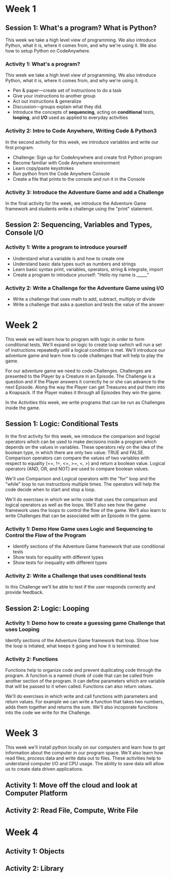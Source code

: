 # Week 1

## Session 1: What's a program? What is Python?

This week we take a high level view of programming. We also introduce Python, what it is, where it comes from, and why we're using it. We also how to setup Python on CodeAnywhere.

### Activity 1: What's a program?

This week we take a high level view of programming. We also introduce Python, what it is, where it comes from, and why we're using it.

* Pen & paper—create set of instructions to do a task
* Give your instructions to another group
* Act out instructions & generalize
* Discussion—groups explain what they did.
* Introduce the concepts of **sequencing**, acting on **conditional** tests, **looping**, and **I/O** used as applied to everyday activities

### Activity 2: Intro to Code Anywhere, Writing Code & Python3

In the second activity for this week, we introduce variables and write our first program.

* Challenge: Sign up for CodeAnywhere and create first Python program
* Become familiar with Code Anywhere environment
* Learn copy/paste keystrokes
* Run python from the Code Anywhere Console
* Create a file that prints to the console and run it in the Console

### Activity 3: Introduce the Adventure Game and add a Challenge

In the final activity for the week, we introduce the Adventure Game framework and students write a challenge using the "print" statement.

## Session 2: Sequencing, Variables and Types, Console I/O

### Activity 1: Write a program to introduce yourself

* Understand what a variable is and how to create one
* Understand basic data types such as numbers and strings
* Learn basic syntax print, variables, operators, string & integrate, import
* Create a program to introduce yourself: "Hello my name is \_\_\_\_\_"

### Activity 2: Write a Challenge for the Adventure Game using I/O

* Write a challenge that uses math to add, subtract, multiply or divide
* Write a challenge that asks a question and tests the value of the answer

# Week 2

This week we will learn how to program with logic in order to form conditional tests.  We'll expand on logic to create loop swhich will run a set of instructions repeatedly until a logical condition is met.  We'll introduce our adventure game and learn how to code challenges that will help to play the game.

For our adventure game we need to code Challenges.  Challenges are presented to the Player by a Creature in an Episode.  The Challenge is a question and if the Player answers it correctly he or she can advance to the next Episode.  Along the way the Player can get Treasures and put them into a Knapsack.  If the Player makes it through all Episodes they win the game.

In the Activities this week, we write programs that can be run as Challenges inside the game.

## Session 1: Logic: Conditional Tests

In the first activity for this week, we introduce the comparison and logcial operators which can be used to make decisions inside a program which depends on the values in variables. These operators rely on the idea of the boolean type, in which there are only two value: TRUE and FALSE.  Comparison operators can compare the values of two variables with respect to equality \(==, !=, &lt;=, &gt;=, &lt;, &gt;\) and return a boolean value.  Logical operators \(AND, OR, and NOT\) are used to compare boolean values.

We'll use Comparison and Logical operators with the "for" loop and the "while" loop to run instructions multiple times.  The operators will help the code decide when to start and stop a loop.

We'll do exercises in which we write code that uses the comparison and logical operators as well as the loops. We'll also see how the game framework uses the loops to control the flow of the game.  We'll also learn to write Challenges that can be associated with an Episode in the game.

### Activity 1: Demo How Game uses Logic and Sequencing to Control the Flow of the Program

* Identify sections of the Adventure Game framework that use conditional tests
* Show tests for equality with different types
* Show tests for inequality with different types

### Activity 2: Write a Challenge that uses conditional tests

In this Challenge we'll be able to test if the user responds correctly and provide feedback.

## Session 2: Logic: Looping

### Activity 1: Demo how to create a guessing game Challenge that uses Looping

Identify sections of the Adventure Game framework that loop.  Show how the loop is intiated, what keeps it going and how it is terminated.

### Activity 2: Functions

Functions help to organize code and prevent duplicating code through the program.  A function is a named chunk of code that can be called from another section of the program.  It can define parameters which are variable that will be passed to it when called. Functions can also return values.

We'll do exercises in which write and call functions with parameters and return values.  For example we can write a function that takes two numbers, adds them together and returns the sum.  We'll also incoporate functions into the code we write for the Challenge.

# Week 3

This week we'll install python locally on our computers and learn how to get information about the computer in our program space.  We'll also learn how read files, process data and write data out to files.  These activities help to understand computer I/O and CPU usage.  The ability to save data will allow us to create data driven applications.

## Activity 1: Move off the cloud and look at Computer Platform

## Activity 2:  Read File, Compute, Write File

# Week 4

## Activity 1: Objects

## Activity 2: Library

## 



